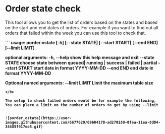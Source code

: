 # Order state check

This tool allows you to get the list of orders based on the states and based on the start and end dates of orders. For example if you want to find out all orders that failed within the week you can use this tool to check that.

<b>
```
usage: porder ostate [-h] [--state STATE] [--start START] [--end END]
                     [--limit LIMIT]

optional arguments:
  -h, --help     show this help message and exit
  --state STATE  choose state between queued| running | success | failed |
                 partial
  --start START  start date in format YYYY-MM-DD
  --end END      end date in format YYYY-MM-DD

Optional named arguments:
  --limit LIMIT  Limit the maximum table size
```
</b>

The setup to check failed orders would be for example the following, You can place a limit on the number of orders to get by using --limit


![porder_ostate](https://user-images.githubusercontent.com/6677629/69604178-ad270180-0fea-11ea-8d84-34685f917ee5.gif)
